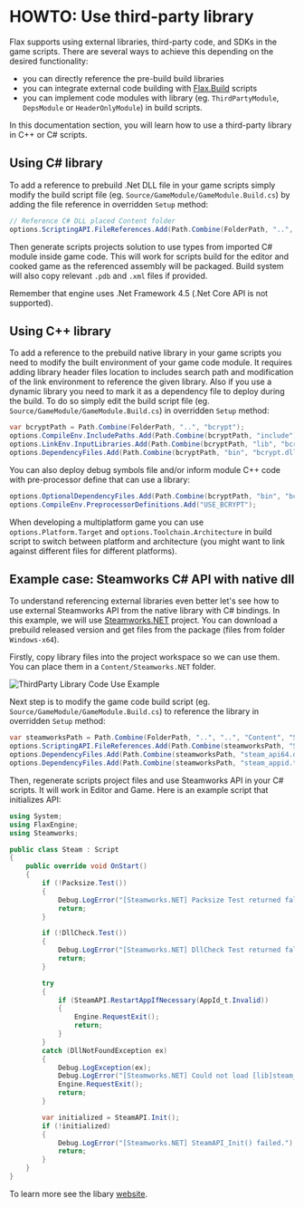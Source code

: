 # HOWTO: Use third-party library

Flax supports using external libraries, third-party code, and SDKs in the game scripts. There are several ways to achieve this depending on the desired functionality:
* you can directly reference the pre-build build libraries
* you can integrate external code building with [Flax.Build](../../editor/flax-build/index.md) scripts
* you can implement code modules with library (eg. `ThirdPartyModule`, `DepsModule` or `HeaderOnlyModule`) in build scripts.

In this documentation section, you will learn how to use a third-party library in C++ or C# scripts.

## Using C# library

To add a reference to prebuild .Net DLL file in your game scripts simply modify the build script file (eg. `Source/GameModule/GameModule.Build.cs`) by adding the file reference in overridden `Setup` method:

```cs
// Reference C# DLL placed Content folder
options.ScriptingAPI.FileReferences.Add(Path.Combine(FolderPath, "..", "..", "Content", "JetBrains.Annotations.dll"));
```

Then generate scripts projects solution to use types from imported C# module inside game code.
This will work for scripts build for the editor and cooked game as the referenced assembly will be packaged. Build system will also copy relevant `.pdb` and `.xml` files if provided.

Remember that engine uses .Net Framework 4.5 (.Net Core API is not supported).

## Using C++ library

To add a reference to the prebuild native library in your game scripts you need to modify the built environment of your game code module. It requires adding library header files location to includes search path and modification of the link environment to reference the given library. Also if you use a dynamic library you need to mark it as a dependency file to deploy during the build. To do so simply edit the build script file (eg. `Source/GameModule/GameModule.Build.cs`) in overridden `Setup` method:

```cs
var bcryptPath = Path.Combine(FolderPath, "..", "bcrypt");
options.CompileEnv.IncludePaths.Add(Path.Combine(bcryptPath, "include"));
options.LinkEnv.InputLibraries.Add(Path.Combine(bcryptPath, "lib", "bcrypt.lib"));
options.DependencyFiles.Add(Path.Combine(bcryptPath, "bin", "bcrypt.dll"));
```

You can also deploy debug symbols file and/or inform module C++ code with pre-processor define that can use a library:

```cs
options.OptionalDependencyFiles.Add(Path.Combine(bcryptPath, "bin", "bcrypt.pdb"));
options.CompileEnv.PreprocessorDefinitions.Add("USE_BCRYPT");
```

When developing a multiplatform game you can use `options.Platform.Target` and `options.Toolchain.Architecture` in build script to switch between platform and architecture (you might want to link against different files for different platforms).

## Example case: Steamworks C# API with native dll

To understand referencing external libraries even better let's see how to use external Steamworks API from the native library with C# bindings. In this example, we will use [Steamworks.NET](https://github.com/rlabrecque/Steamworks.NET) project. You can download a prebuild released version and get files from the package (files from folder `Windows-x64`).

Firstly, copy library files into the project workspace so we can use them. You can place them in a `Content/Steamworks.NET` folder.

![ThirdParty Library Code Use Example](media/steamworks-files.png)

Next step is to modify the game code build script (eg. `Source/GameModule/GameModule.Build.cs`) to reference the library in overridden `Setup` method:

```cs
var steamworksPath = Path.Combine(FolderPath, "..", "..", "Content", "Steamworks.NET");
options.ScriptingAPI.FileReferences.Add(Path.Combine(steamworksPath, "Steamworks.NET.dll"));
options.DependencyFiles.Add(Path.Combine(steamworksPath, "steam_api64.dll"));
options.DependencyFiles.Add(Path.Combine(steamworksPath, "steam_appid.txt"));
```

Then, regenerate scripts project files and use Steamworks API in your C# scripts. It will work in Editor and Game.
Here is an example script that initializes API:

```cs
using System;
using FlaxEngine;
using Steamworks;

public class Steam : Script
{
    public override void OnStart()
    {
        if (!Packsize.Test())
        {
            Debug.LogError("[Steamworks.NET] Packsize Test returned false, the wrong version of Steamworks.NET is being run in this platform.");
            return;
        }

        if (!DllCheck.Test())
        {
            Debug.LogError("[Steamworks.NET] DllCheck Test returned false, One or more of the Steamworks binaries seems to be the wrong version.");
            return;
        }

        try
        {
            if (SteamAPI.RestartAppIfNecessary(AppId_t.Invalid))
            {
                Engine.RequestExit();
                return;
            }
        }
        catch (DllNotFoundException ex)
        {
            Debug.LogException(ex);
            Debug.LogError("[Steamworks.NET] Could not load [lib]steam_api.dll/so/dylib. It's likely not in the correct location.");
            Engine.RequestExit();
            return;
        }

        var initialized = SteamAPI.Init();
        if (!initialized)
        {
            Debug.LogError("[Steamworks.NET] SteamAPI_Init() failed.");
            return;
        }
    }
}
```

To learn more see the libary [website](https://github.com/rlabrecque/Steamworks.NET).
